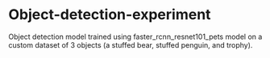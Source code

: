 # Object-detection-experiment
Object detection model trained using faster_rcnn_resnet101_pets model on a custom dataset of 3 objects (a stuffed bear, stuffed penguin, and trophy).
